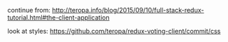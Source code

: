 continue from: http://teropa.info/blog/2015/09/10/full-stack-redux-tutorial.html#the-client-application

look at styles: https://github.com/teropa/redux-voting-client/commit/css